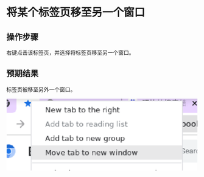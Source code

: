 # 将某个标签页移至另一个窗口

## 操作步骤

右键点击该标签页，并选择将标签页移至另一个窗口。

## 预期结果

标签页被移至另外一个窗口。

![将某个标签页移至另一个窗口-1](./img/将某个标签页移至另一个窗口-1.png)
